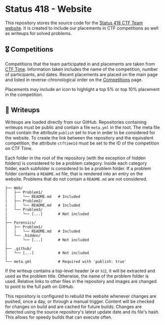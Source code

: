 # Status 418 - Website

This repository stores the source code for the [Status 418 CTF Team website](https://dalctf.github.io/). It is created to include our placements in CTF competitions as well as writeups for solved problems.

## 🎖️ Competitions

Competitions that the team participated in and placements are taken from [CTF Time](https://ctftime.org/). Information taken includes the name of the competition, number of participants, and dates. Recent placements are placed on the main page and listed in reverse-chronological order on the [Competitions](https://dalctf.github.io/competitions) page.

Placements may include an icon to highlight a top 5% or top 10% placement in the competition.

## 📝 Writeups

Writeups are loaded directly from our GitHub. Repositories containing writeups must be public and contain a file `meta.yml` in the root. The meta file must contain the attribute `publish` set to true in order to be considered for the website. To create the link between the repository and the equivalent competition, the attribute `ctftimeId` must be set to the ID of the competition on CTF Time.

Each folder in the root of the repository (with the exception of hidden folders) is considered to be a problem category. Inside each category folder, each subfolder is considered to be a problem folder. If a problem folder contains a `README.md` file, that is rendered into an entry on the website. Problems that do not contain a `README.md` are not considered.

```
├── Web/
│   ├── Problem1/
│   |   └── README.md   # Included
|   ├── Problem2/
|   │   └── README.md   # Included
|   └── Problem3/
|       └── [...]       # Not included
|
├── Forensics/
│   ├── Problem1/
│   |   └── README.md   # Included
│   └── .hidden/
│       └── [...]       # Not included
|
├── .github/
│   └── [...]           # Not included
|
└── meta.yml            # Required with 'publish: true'
```

If the writeup contains a top-level header (`#` or `h1`), it will be extracted and used as the problem title. Otherwise, the name of the problem folder is used. Relative links to other files in the repository and images are changed to point to the full path on GitHub.

This repository is configured to rebuild the website whenever changes are pushed, once a day, or through a manual trigger. Content will be checked for changes on build and are cached for future builds. Changes are detected using the source repository's latest update date and its file's hash. This allows for speedy builds that can execute often.
